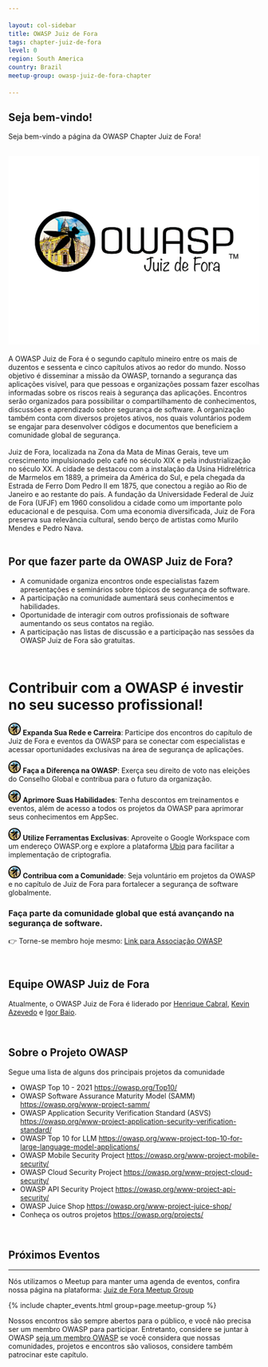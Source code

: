 ```yaml
---

layout: col-sidebar
title: OWASP Juiz de Fora
tags: chapter-juiz-de-fora
level: 0
region: South America
country: Brazil
meetup-group: owasp-juiz-de-fora-chapter

---
```


## Seja bem-vindo!
Seja bem-vindo a página da OWASP Chapter Juiz de Fora!

<br>
<center>
<img src="assets/images/owasp-JF-black.png">
</center>

<br>
A OWASP Juiz de Fora é o segundo capítulo mineiro entre os mais de duzentos e sessenta e cinco capítulos ativos ao redor do mundo. Nosso objetivo é disseminar a missão da OWASP, tornando a segurança das aplicações visível, para que pessoas e organizações possam fazer escolhas informadas sobre os riscos reais à segurança das aplicações.
Encontros serão organizados para possibilitar o compartilhamento de conhecimentos, discussões e aprendizado sobre segurança de software. A organização também conta com diversos projetos ativos, nos quais voluntários podem se engajar para desenvolver códigos e documentos que beneficiem a comunidade global de segurança.<br>
<br>
Juiz de Fora, localizada na Zona da Mata de Minas Gerais, teve um crescimento impulsionado pelo café no século XIX e pela industrialização no século XX.
A cidade se destacou com a instalação da Usina Hidrelétrica de Marmelos em 1889, a primeira da América do Sul, e pela chegada da Estrada de Ferro Dom Pedro II em 1875, que conectou a região ao Rio de Janeiro e ao restante do país.
A fundação da Universidade Federal de Juiz de Fora (UFJF) em 1960 consolidou a cidade como um importante polo educacional e de pesquisa.
Com uma economia diversificada, Juiz de Fora preserva sua relevância cultural, sendo berço de artistas como Murilo Mendes e Pedro Nava.<br>
<br>

## Por que fazer parte da OWASP Juiz de Fora?
<ul>
<li>A comunidade organiza encontros onde especialistas fazem apresentações e seminários sobre tópicos de segurança de software.</li>
<li>A participação na comunidade aumentará seus conhecimentos e habilidades.</li>
<li>Oportunidade de interagir com outros profissionais de software aumentando os seus contatos na região.</li>
<li>A participação nas listas de discussão e a participação nas sessões da OWASP Juiz de Fora são gratuitas.</li>
</ul>
<br>

# Contribuir com a OWASP é investir no seu sucesso profissional!

<img src="assets/images/owasp-JF-round-logo.png" alt="OWASP JF Icon" width="25" height="25"> **Expanda Sua Rede e Carreira**: Participe dos encontros do capítulo de Juiz de Fora e eventos da OWASP para se conectar com especialistas e acessar oportunidades exclusivas na área de segurança de aplicações.

<img src="assets/images/owasp-JF-round-logo.png" alt="OWASP JF Icon" width="25" height="25"> **Faça a Diferença na OWASP**: Exerça seu direito de voto nas eleições do Conselho Global e contribua para o futuro da organização.

<img src="assets/images/owasp-JF-round-logo.png" alt="OWASP JF Icon" width="25" height="25"> **Aprimore Suas Habilidades**: Tenha descontos em treinamentos e eventos, além de acesso a todos os projetos da OWASP para aprimorar seus conhecimentos em AppSec.

<img src="assets/images/owasp-JF-round-logo.png" alt="OWASP JF Icon" width="25" height="25"> **Utilize Ferramentas Exclusivas**: Aproveite o Google Workspace com um endereço OWASP.org e explore a plataforma [Ubiq](https://www.ubiqsecurity.com/owasp) para facilitar a implementação de criptografia.

<img src="assets/images/owasp-JF-round-logo.png" alt="OWASP JF Icon" width="25" height="25"> **Contribua com a Comunidade**: Seja voluntário em projetos da OWASP e no capítulo de Juiz de Fora para fortalecer a segurança de software globalmente.

### Faça parte da comunidade global que está avançando na segurança de software.

👉 Torne-se membro hoje mesmo: [Link para Associação OWASP](https://owasp.org/membership/)


<br>

## Equipe OWASP Juiz de Fora

Atualmente, o OWASP Juiz de Fora é liderado por [Henrique Cabral](https://www.linkedin.com/in/cabralsecurity/), [Kevin Azevedo](https://www.linkedin.com/in/kevin-azevedo-278526157/) e [Igor Baio](https://www.linkedin.com/in/igor-baio-272a24167/).

<br>


## Sobre o Projeto OWASP

Segue uma lista de alguns dos principais projetos da comunidade

  - OWASP Top 10 - 2021 
    <https://owasp.org/Top10/>
  - OWASP Software Assurance Maturity Model (SAMM)
    <https://owasp.org/www-project-samm/>
  - OWASP Application Security Verification Standard (ASVS)
    <https://owasp.org/www-project-application-security-verification-standard/>
  - OWASP Top 10 for LLM
    <https://owasp.org/www-project-top-10-for-large-language-model-applications/>
  - OWASP Mobile Security Project
    <https://owasp.org/www-project-mobile-security/>
  - OWASP Cloud Security Project
    <https://owasp.org/www-project-cloud-security/>
  - OWASP API Security Project
    <https://owasp.org/www-project-api-security/>
  - OWASP Juice Shop
    <https://owasp.org/www-project-juice-shop/>
  - Conheça os outros projetos
    <https://owasp.org/projects/>

<br>

## Próximos Eventos
---------------------

Nós utilizamos o Meetup para manter uma agenda de eventos, confira nossa página na plataforma: [Juiz de Fora Meetup Group](https://www.meetup.com/owasp-juiz-de-fora-chapter/)


{% include chapter_events.html group=page.meetup-group %}


Nossos encontros são sempre abertos para o público, e você não precisa ser um membro OWASP para participar. Entretanto, considere se juntar à OWASP  [seja um membro OWASP](https://owasp.org/membership/) se você considera que nossas comunidades, projetos e encontros são valiosos, considere também patrocinar este capítulo.

<br>
